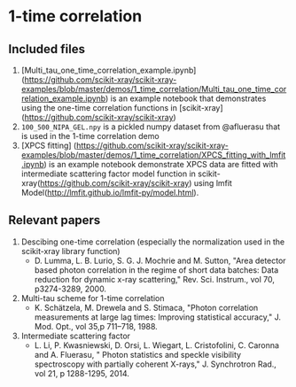 
1-time correlation
==================

Included files
--------------
1. [Multi_tau_one_time_correlation_example.ipynb] (https://github.com/scikit-xray/scikit-xray-examples/blob/master/demos/1_time_correlation/Multi_tau_one_time_correlation_example.ipynb)
    is an example notebook that demonstrates using the one-time correlation functions in [scikit-xray]
    (https://github.com/scikit-xray/scikit-xray)
1. ``100_500_NIPA_GEL.npy`` is a pickled numpy dataset from @afluerasu that 
   is used in the 1-time correlation demo
1. [XPCS fitting] (https://github.com/scikit-xray/scikit-xray-examples/blob/master/demos/1_time_correlation/XPCS_fitting_with_lmfit.ipynb)
    is an example notebook demonstrate XPCS data are fitted with intermediate scattering factor model function
    in scikit-xray(https://github.com/scikit-xray/scikit-xray) using lmfit Model(http://lmfit.github.io/lmfit-py/model.html).

Relevant papers
---------------
1. Descibing one-time correlation (especially the normalization used in the 
   scikit-xray library function) 
   - D. Lumma, L. B. Lurio, S. G. J. Mochrie and M. Sutton, "Area detector
     based photon correlation in the regime of short data batches: Data 
     reduction for dynamic x-ray scattering," Rev. Sci. Instrum., vol 70,  
     p3274-3289, 2000.
1. Multi-tau scheme for 1-time correlation
   - K. Schätzela, M. Drewela and  S. Stimaca, "Photon correlation 
     measurements at large lag times: Improving statistical accuracy," J. Mod.
     Opt., vol 35,p 711–718, 1988.
1. Intermediate scattering factor
   - L. Li, P. Kwasniewski, D. Orsi, L. Wiegart, L. Cristofolini,
     C. Caronna and A. Fluerasu, " Photon statistics and speckle
     visibility spectroscopy with partially coherent X-rays,"
     J. Synchrotron Rad., vol 21, p 1288-1295, 2014.